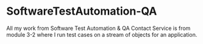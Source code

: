 # SoftwareTestAutomation-QA
All my work from Software Test Automation &amp; QA
Contact Service is from module 3-2 where I run test cases on a stream of objects for an application.
